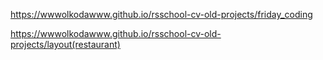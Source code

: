 https://wwwolkodawww.github.io/rsschool-cv-old-projects/friday_coding

https://wwwolkodawww.github.io/rsschool-cv-old-projects/layout(restaurant)

